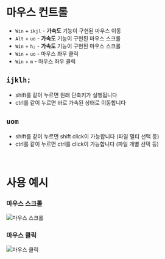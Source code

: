 # 마우스 컨트롤
- `Win` + `ikjl` - **가속도** 기능이 구현된 마우스 이동
- `Alt` + `uo` - **가속도** 기능이 구현된 마우스 스크롤
- `Win` + `h;` - **가속도** 기능이 구현된 마우스 스크롤
- `Win` + `uo` - 마우스 좌우 클릭
- `Win` + `m` - 마우스 좌우 클릭

## `ijklh;`
- shift를 같이 누르면 원래 단축키가 실행됩니다
- ctrl를 같이 누르면 바로 가속된 상태로 이동합니다

## `uom` 
- shift를 같이 누르면 shift click이 가능합니다 (파일 멀티 선택 등)
- ctrl를 같이 누르면 ctrl를 click이 가능합니다 (파일 개별 선택 등)

<br/>

# 사용 예시

### 마우스 스크롤
![마우스 스크롤](/images/scroll.gif)



### 마우스 클릭
![마우스 클릭](/images/click.gif)


